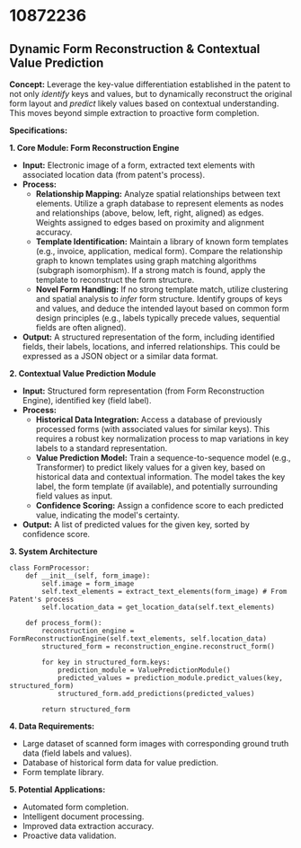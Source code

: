 # 10872236

## Dynamic Form Reconstruction & Contextual Value Prediction

**Concept:** Leverage the key-value differentiation established in the patent to not only *identify* keys and values, but to dynamically reconstruct the original form layout and *predict* likely values based on contextual understanding. This moves beyond simple extraction to proactive form completion.

**Specifications:**

**1. Core Module: Form Reconstruction Engine**

*   **Input:** Electronic image of a form, extracted text elements with associated location data (from patent's process).
*   **Process:**
    *   **Relationship Mapping:** Analyze spatial relationships between text elements.  Utilize a graph database to represent elements as nodes and relationships (above, below, left, right, aligned) as edges. Weights assigned to edges based on proximity and alignment accuracy.
    *   **Template Identification:** Maintain a library of known form templates (e.g., invoice, application, medical form).  Compare the relationship graph to known templates using graph matching algorithms (subgraph isomorphism).  If a strong match is found, apply the template to reconstruct the form structure.
    *   **Novel Form Handling:**  If no strong template match, utilize clustering and spatial analysis to *infer* form structure. Identify groups of keys and values, and deduce the intended layout based on common form design principles (e.g., labels typically precede values, sequential fields are often aligned).
*   **Output:** A structured representation of the form, including identified fields, their labels, locations, and inferred relationships. This could be expressed as a JSON object or a similar data format.

**2. Contextual Value Prediction Module**

*   **Input:** Structured form representation (from Form Reconstruction Engine), identified key (field label).
*   **Process:**
    *   **Historical Data Integration:** Access a database of previously processed forms (with associated values for similar keys).  This requires a robust key normalization process to map variations in key labels to a standard representation.
    *   **Value Prediction Model:** Train a sequence-to-sequence model (e.g., Transformer) to predict likely values for a given key, based on historical data and contextual information.  The model takes the key label, the form template (if available), and potentially surrounding field values as input.
    *   **Confidence Scoring:** Assign a confidence score to each predicted value, indicating the model's certainty.
*   **Output:** A list of predicted values for the given key, sorted by confidence score.

**3. System Architecture**

```pseudocode
class FormProcessor:
    def __init__(self, form_image):
        self.image = form_image
        self.text_elements = extract_text_elements(form_image) # From Patent's process
        self.location_data = get_location_data(self.text_elements)

    def process_form():
        reconstruction_engine = FormReconstructionEngine(self.text_elements, self.location_data)
        structured_form = reconstruction_engine.reconstruct_form()

        for key in structured_form.keys:
            prediction_module = ValuePredictionModule()
            predicted_values = prediction_module.predict_values(key, structured_form)
            structured_form.add_predictions(predicted_values)

        return structured_form
```

**4. Data Requirements:**

*   Large dataset of scanned form images with corresponding ground truth data (field labels and values).
*   Database of historical form data for value prediction.
*   Form template library.

**5. Potential Applications:**

*   Automated form completion.
*   Intelligent document processing.
*   Improved data extraction accuracy.
*   Proactive data validation.
